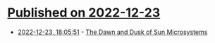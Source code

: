 # [Published on 2022-12-23](index.md)

* [2022-12-23, 18:05:51](https://lobste.rs/s/e5gnii/dawn_dusk_sun_microsystems) - [The Dawn and Dusk of Sun Microsystems](https://www.youtube.com/watch?v=P1TsVW4P5DI)
